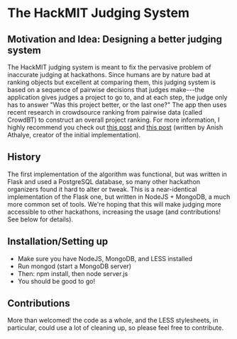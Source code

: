# The HackMIT Judging System
## Motivation and Idea: Designing a better judging system
The HackMIT judging system is meant to fix the pervasive problem of inaccurate judging at hackathons. Since humans are by nature bad at ranking objects but excellent at comparing them, this judging system is based on a sequence of pairwise decisions that judges make---the application gives judges a project to go to, and at each step, the judge only has to answer "Was this project better, or the last one?" The app then uses recent research in crowdsource ranking from pairwise data (called CrowdBT) to construct an overall project ranking. For more information, I highly recommend you check out [this post](https://medium.com/hackmit-stories/designing-a-better-judging-system-bfb1af7cede8) and [this post](https://medium.com/hackmit-stories/implementing-a-scalable-judging-system-bd193214c304#.a8vi0fqh0) (written by Anish Athalye, creator of the initial implementation).

## History
The first implementation of the algorithm was functional, but was written in Flask and used a PostgreSQL database, so many other hackathon organizers found it hard to alter or tweak. This is a near-identical implementation of the Flask one, but written in NodeJS + MongoDB, a much more common set of tools. We're hoping that this will make judging more accessible to other hackathons, increasing the usage (and contributions! See below for details).

## Installation/Setting up
- Make sure you have NodeJS, MongoDB, and LESS installed
- Run mongod (start a MongoDB server)
- Then:
    npm install, then
    node server.js
- You should be good to go!

## Contributions
More than welcomed! the code as a whole, and the LESS stylesheets, in particular, could use a lot of cleaning up, so please feel free to contribute.
